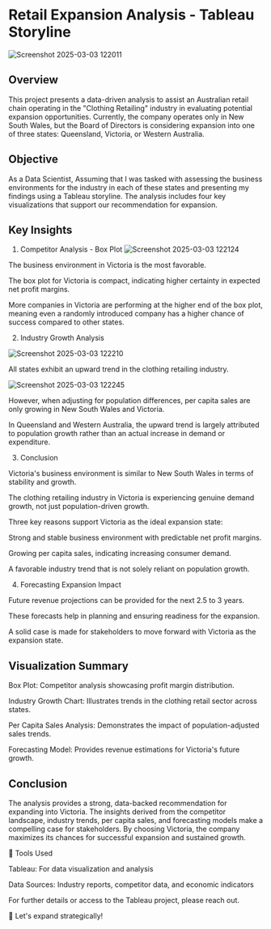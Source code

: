 # Retail Expansion Analysis - Tableau Storyline
![Screenshot 2025-03-03 122011](https://github.com/user-attachments/assets/852eefa6-596d-4d23-9926-c4429654fcaa)

## Overview

This project presents a data-driven analysis to assist an Australian retail chain operating in the "Clothing Retailing" industry in evaluating potential expansion opportunities. Currently, the company operates only in New South Wales, but the Board of Directors is considering expansion into one of three states: Queensland, Victoria, or Western Australia.

## Objective

As a Data Scientist, Assuming that I was tasked with assessing the business environments for the industry in each of these states and presenting my findings using a Tableau storyline. The analysis includes four key visualizations that support our recommendation for expansion.

## Key Insights

1. Competitor Analysis - Box Plot
![Screenshot 2025-03-03 122124](https://github.com/user-attachments/assets/bb13da0a-4866-4a18-ad8f-1dc0c0ac23c1)


The business environment in Victoria is the most favorable.

The box plot for Victoria is compact, indicating higher certainty in expected net profit margins.

More companies in Victoria are performing at the higher end of the box plot, meaning even a randomly introduced company has a higher chance of success compared to other states.

2. Industry Growth Analysis
   
![Screenshot 2025-03-03 122210](https://github.com/user-attachments/assets/95927564-2cf1-4b8f-b2d2-1a6b11af8a4b)

All states exhibit an upward trend in the clothing retailing industry.

![Screenshot 2025-03-03 122245](https://github.com/user-attachments/assets/2df2c02f-dc81-4b36-995d-a328ec5fd5c7)


However, when adjusting for population differences, per capita sales are only growing in New South Wales and Victoria.

In Queensland and Western Australia, the upward trend is largely attributed to population growth rather than an actual increase in demand or expenditure.

3. Conclusion

Victoria's business environment is similar to New South Wales in terms of stability and growth.

The clothing retailing industry in Victoria is experiencing genuine demand growth, not just population-driven growth.

Three key reasons support Victoria as the ideal expansion state:

Strong and stable business environment with predictable net profit margins.

Growing per capita sales, indicating increasing consumer demand.

A favorable industry trend that is not solely reliant on population growth.

4. Forecasting Expansion Impact

Future revenue projections can be provided for the next 2.5 to 3 years.

These forecasts help in planning and ensuring readiness for the expansion.

A solid case is made for stakeholders to move forward with Victoria as the expansion state.

## Visualization Summary

Box Plot: Competitor analysis showcasing profit margin distribution.

Industry Growth Chart: Illustrates trends in the clothing retail sector across states.

Per Capita Sales Analysis: Demonstrates the impact of population-adjusted sales trends.

Forecasting Model: Provides revenue estimations for Victoria's future growth.

## Conclusion

The analysis provides a strong, data-backed recommendation for expanding into Victoria. The insights derived from the competitor landscape, industry trends, per capita sales, and forecasting models make a compelling case for stakeholders. By choosing Victoria, the company maximizes its chances for successful expansion and sustained growth.

📌 Tools Used

Tableau: For data visualization and analysis

Data Sources: Industry reports, competitor data, and economic indicators

For further details or access to the Tableau project, please reach out.

🚀 Let's expand strategically!

